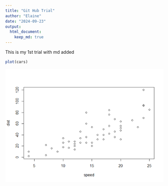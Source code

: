 ```yaml
---
title: "Git Hub Trial"
author: "Elaine"
date: "2024-09-23"
output: 
  html_document: 
    keep_md: true
---
```

This is my 1st trial
with md added


```r
plot(cars)
```

![](GitHubTrial_files/figure-html/unnamed-chunk-1-1.png)<!-- -->
